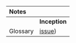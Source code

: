 
Notes                |   |
:------------------- | - |
&nbsp;               | __Inception__ 
Glossary             | [issue](https://github.com/nuoxoxo/IRCIC/issues/1))
